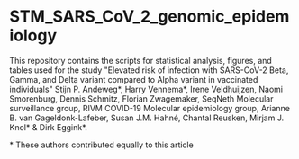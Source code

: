# STM_SARS_CoV_2_genomic_epidemiology

This repository contains the scripts for statistical analysis, figures, and tables used for the study 
"Elevated risk of infection with SARS-CoV-2 Beta, Gamma, and Delta variant compared to Alpha variant 
in vaccinated individuals" Stijn P. Andeweg*, Harry Vennema*, Irene Veldhuijzen, Naomi Smorenburg, 
Dennis Schmitz, Florian Zwagemaker, SeqNeth Molecular surveillance group, 
RIVM COVID-19 Molecular epidemiology group, Arianne B. van Gageldonk-Lafeber, Susan J.M. Hahné, 
Chantal Reusken, Mirjam J. Knol* & Dirk Eggink*.

\* These authors contributed equally to this article
